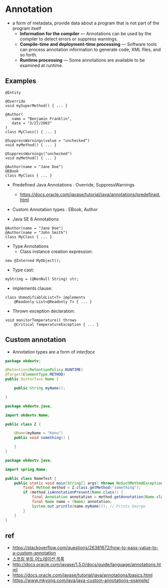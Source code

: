 # Annotation
* a form of metadata, provide data about a program that is not part of the program itself
  * **Information for the compiler** — Annotations can be used by the compiler to detect errors or suppress warnings.
  * **Compile-time and deployment-time processing** — Software tools can process annotation information to generate code, XML files, and so forth.
  * **Runtime processing** — Some annotations are available to be examined at runtime.

## Examples
```
@Entity
```

```
@Override
void mySuperMethod() { ... }
```

```
@Author(
   name = "Benjamin Franklin",
   date = "3/27/2003"
)
class MyClass() { ... }
```

```
@SuppressWarnings(value = "unchecked")
void myMethod() { ... }
```

```
@SuppressWarnings("unchecked")
void myMethod() { ... }
```

```
@Author(name = "Jane Doe")
@EBook
class MyClass { ... }
```

* Predefined Java Annotations : Override, SuppressWarnings
  * https://docs.oracle.com/javase/tutorial/java/annotations/predefined.html
* Custom Annotation types : EBook, Author

* Java SE 8 Annotations

```
@Author(name = "Jane Doe")
@Author(name = "John Smith")
class MyClass { ... }
```
* Type Annotations
  * Class instance creation expression:
```
new @Interned MyObject();
```
  * Type cast:
```
myString = (@NonNull String) str;
```
  * implements clause:
```
class UnmodifiableList<T> implements
    @Readonly List<@Readonly T> { ... }
```
  * Thrown exception declaration:
```
void monitorTemperature() throws
    @Critical TemperatureException { ... }
```

## Custom annotation
* Annotation types are a form of _interface_

```java
package okdevtv;

@Retention(RetentionPolicy.RUNTIME)
@Target(ElementType.METHOD)
public @interface Name {

    public String myName();

}
```

```java
package okdevtv.java;

import okdevtv.Name;

public class Z {

    @Name(myName = "Kenu")
    public void something() {

    }
}
```

```java
package okdevtv.java;

import spring.Name;

public class NameTest {
	public static void main(String[] args) throws NoSuchMethodException, SecurityException {
		final Method method = Z.class.getMethod("something");
		if (method.isAnnotationPresent(Name.class)) {
		    final Annotation annotation = method.getAnnotation(Name.class);
		    final Name name = (Name) annotation;
		    System.out.println(name.myName()); // Prints George
		}
	}
}
```

## ref
* https://stackoverflow.com/questions/26381672/how-to-pass-value-to-a-custom-annotation
* [스프링 부트 어노테이션 목록](https://okky.kr/article/638071)
* http://docs.oracle.com/javase/1.5.0/docs/guide/language/annotations.html
* https://docs.oracle.com/javase/tutorial/java/annotations/basics.html
* https://www.mkyong.com/java/java-custom-annotations-example/
